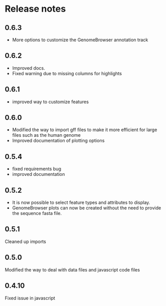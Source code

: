# Release notes

<!-- do not remove -->

## 0.6.3

- More options to customize the GenomeBrowser annotation track


## 0.6.2

- Improved docs.
- Fixed warning due to missing columns for highlights


## 0.6.1

- improved way to customize features


## 0.6.0
- Modified the way to import gff files to make it more efficient for large files such as the human genome
- Improved documentation of plotting options


## 0.5.4
- fixed requirements bug
- improved documentation

## 0.5.2
- It is now possible to select feature types and attributes to display.
- GenomeBrowser plots can now be created without the need to provide the sequence fasta file. 



## 0.5.1
Cleaned up imports



## 0.5.0
Modified the way to deal with data files and javascript code files



## 0.4.10
Fixed issue in javascript



